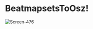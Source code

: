 # BeatmapsetsToOsz!
![Screen-476](https://github.com/Astercunae/BeatmapsetsToOsz/assets/62370135/68542d31-53f1-4765-b10c-b4bef2e5ece3)

